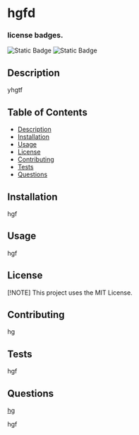 # hgfd

### license badges.
![Static Badge](https://img.shields.io/badge/MIT-green)
![Static Badge](https://img.shields.io/badge/License-MIT-blue)

## <a id="descr"></a> Description

yhgtf

## Table of Contents
* [Description](#descr)
* [Installation](#install)
* [Usage](#usg)
* [License](#licen)
* [Contributing ](#contr)
* [Tests](#tests)
* [Questions](#qst)

## <a id="install"></a> Installation

hgf

## <a id="usg"></a> Usage

hgf

## <a id="licen"></a> License

[!NOTE] 
This project uses the MIT License.

## <a id="contr"></a> Contributing 
hg

## <a id="tests"></a> Tests
hgf

## <a id="qst"></a> Questions
[hg](https://github.com/hg)

hgf 